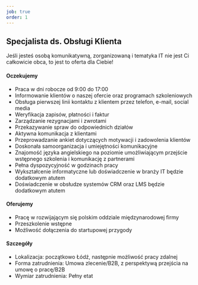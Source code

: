 ```yaml
---
job: true
order: 1
---
```


## Specjalista ds. Obsługi Klienta

Jeśli jesteś osobą komunikatywną, zorganizowaną i tematyka IT nie jest Ci całkowicie obca, to jest to oferta dla Ciebie!

#### Oczekujemy

- Praca w dni robocze od 9:00 do 17:00
- Informowanie klientów o naszej ofercie oraz programach szkoleniowych
- Obsługa pierwszej linii kontaktu z klientem przez telefon, e-mail, social media
- Weryfikacja zapisów, płatności i faktur
- Zarządzanie rezygnacjami i zwrotami
- Przekazywanie spraw do odpowiednich działów
- Aktywna komunikacja z klientami
- Przeprowadzanie ankiet dotyczących motywacji i zadowolenia klientów
- Doskonała samoorganizacja i umiejętności komunikacyjne
- Znajomość języka angielskiego na poziomie umożliwiającym przejście wstępnego szkolenia i komunikację z partnerami
- Pełna dyspozycyjność w godzinach pracy
- Wykształcenie informatyczne lub doświadczenie w branży IT będzie dodatkowym atutem
- Doświadczenie w obsłudze systemów CRM oraz LMS będzie dodatkowym atutem


#### Oferujemy
- Pracę w rozwijającym się polskim oddziale międzynarodowej firmy
- Przeszkolenie wstępne
- Możliwość dołączenia do startupowej przygody


#### Szczegóły

- Lokalizacja: początkowo Łódź, następnie możliwość pracy zdalnej
- Forma zatrudnienia: Umowa zlecenie/B2B, z perspektywą przejścia na umowę o pracę/B2B
- Wymiar zatrudnienia: Pełny etat
